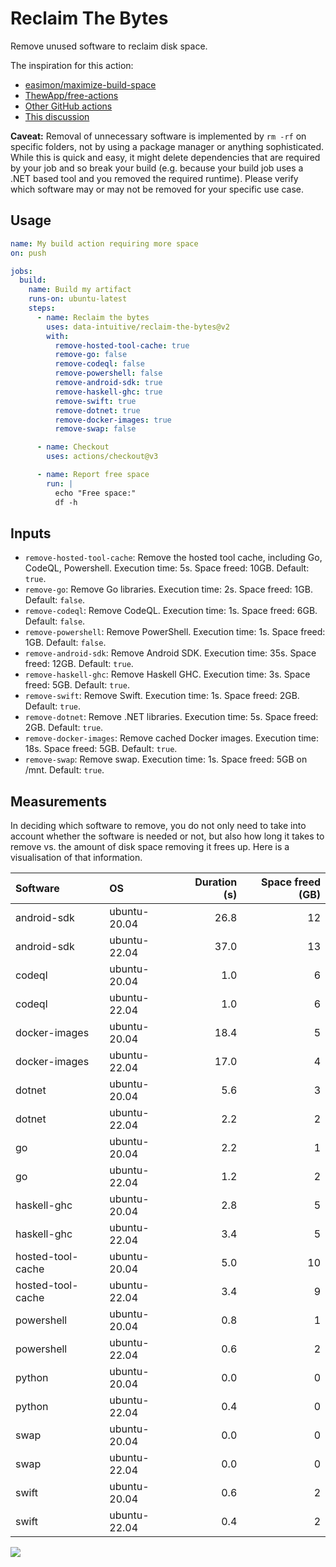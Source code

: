 # Reclaim The Bytes

Remove unused software to reclaim disk space.

The inspiration for this action:

- [easimon/maximize-build-space](https://github.com/easimon/maximize-build-space)
- [ThewApp/free-actions](https://github.com/ThewApp/free-actions)
- [Other GitHub
  actions](https://github.com/search?q=%22rm+-rf+%2Fusr%2Fshare%2Fdotnet%22&type=code)
- [This
  discussion](https://github.com/actions/runner-images/discussions/3242)

**Caveat:** Removal of unnecessary software is implemented by `rm -rf`
on specific folders, not by using a package manager or anything
sophisticated. While this is quick and easy, it might delete
dependencies that are required by your job and so break your build
(e.g. because your build job uses a .NET based tool and you removed the
required runtime). Please verify which software may or may not be
removed for your specific use case.

## Usage

``` yaml
name: My build action requiring more space
on: push

jobs:
  build:
    name: Build my artifact
    runs-on: ubuntu-latest
    steps:
      - name: Reclaim the bytes
        uses: data-intuitive/reclaim-the-bytes@v2
        with:
          remove-hosted-tool-cache: true
          remove-go: false
          remove-codeql: false
          remove-powershell: false
          remove-android-sdk: true
          remove-haskell-ghc: true
          remove-swift: true
          remove-dotnet: true
          remove-docker-images: true
          remove-swap: false

      - name: Checkout
        uses: actions/checkout@v3

      - name: Report free space
        run: |
          echo "Free space:"
          df -h
```

## Inputs

- `remove-hosted-tool-cache`: Remove the hosted tool cache, including
  Go, CodeQL, Powershell. Execution time: 5s. Space freed: 10GB.
  Default: `true`.
- `remove-go`: Remove Go libraries. Execution time: 2s. Space freed:
  1GB. Default: `false`.
- `remove-codeql`: Remove CodeQL. Execution time: 1s. Space freed: 6GB.
  Default: `false`.
- `remove-powershell`: Remove PowerShell. Execution time: 1s. Space
  freed: 1GB. Default: `false`.
- `remove-android-sdk`: Remove Android SDK. Execution time: 35s. Space
  freed: 12GB. Default: `true`.
- `remove-haskell-ghc`: Remove Haskell GHC. Execution time: 3s. Space
  freed: 5GB. Default: `true`.
- `remove-swift`: Remove Swift. Execution time: 1s. Space freed: 2GB.
  Default: `true`.
- `remove-dotnet`: Remove .NET libraries. Execution time: 5s. Space
  freed: 2GB. Default: `true`.
- `remove-docker-images`: Remove cached Docker images. Execution time:
  18s. Space freed: 5GB. Default: `true`.
- `remove-swap`: Remove swap. Execution time: 1s. Space freed: 5GB on
  /mnt. Default: `true`.

## Measurements

In deciding which software to remove, you do not only need to take into
account whether the software is needed or not, but also how long it
takes to remove vs. the amount of disk space removing it frees up. Here
is a visualisation of that information.

| Software          | OS           | Duration (s) | Space freed (GB) |
|:------------------|:-------------|-------------:|-----------------:|
| android-sdk       | ubuntu-20.04 |         26.8 |               12 |
| android-sdk       | ubuntu-22.04 |         37.0 |               13 |
| codeql            | ubuntu-20.04 |          1.0 |                6 |
| codeql            | ubuntu-22.04 |          1.0 |                6 |
| docker-images     | ubuntu-20.04 |         18.4 |                5 |
| docker-images     | ubuntu-22.04 |         17.0 |                4 |
| dotnet            | ubuntu-20.04 |          5.6 |                3 |
| dotnet            | ubuntu-22.04 |          2.2 |                2 |
| go                | ubuntu-20.04 |          2.2 |                1 |
| go                | ubuntu-22.04 |          1.2 |                2 |
| haskell-ghc       | ubuntu-20.04 |          2.8 |                5 |
| haskell-ghc       | ubuntu-22.04 |          3.4 |                5 |
| hosted-tool-cache | ubuntu-20.04 |          5.0 |               10 |
| hosted-tool-cache | ubuntu-22.04 |          3.4 |                9 |
| powershell        | ubuntu-20.04 |          0.8 |                1 |
| powershell        | ubuntu-22.04 |          0.6 |                2 |
| python            | ubuntu-20.04 |          0.0 |                0 |
| python            | ubuntu-22.04 |          0.4 |                0 |
| swap              | ubuntu-20.04 |          0.0 |                0 |
| swap              | ubuntu-22.04 |          0.0 |                0 |
| swift             | ubuntu-20.04 |          0.6 |                2 |
| swift             | ubuntu-22.04 |          0.4 |                2 |

![](resources/README_files/measurements-plot-1.png)
